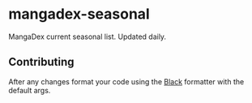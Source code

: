 # mangadex-seasonal

MangaDex current seasonal list. Updated daily.

## Contributing

After any changes format your code using the [Black](https://pypi.org/project/black/) formatter with the default args.
